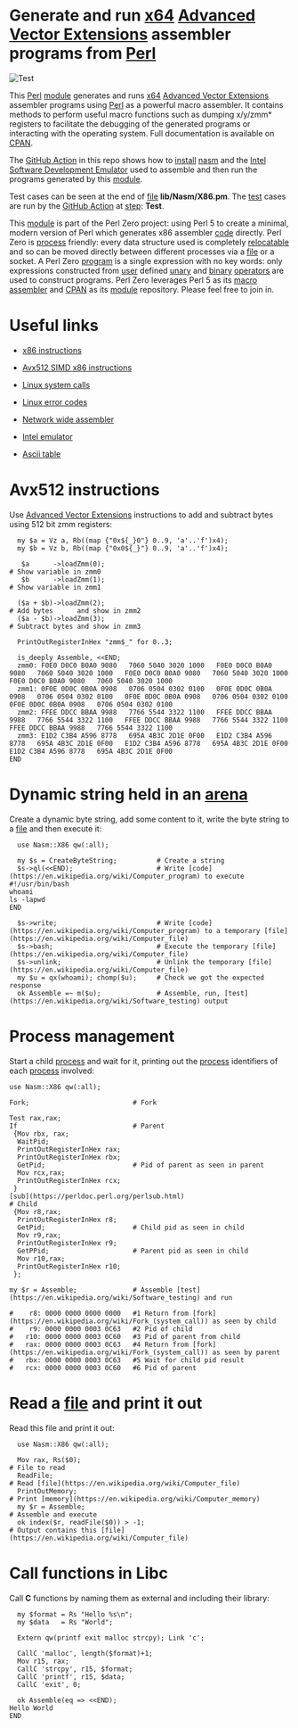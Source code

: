 # Generate and run [x64](https://en.wikipedia.org/wiki/X86-64) [Advanced Vector Extensions](https://en.wikipedia.org/wiki/AVX-512) assembler programs from [Perl](http://www.perl.org/) 

![Test](https://github.com/philiprbrenan/Nasmx86/workflows/Test/badge.svg)


This [Perl](http://www.perl.org/) [module](https://en.wikipedia.org/wiki/Modular_programming) generates and runs [x64](https://en.wikipedia.org/wiki/X86-64) [Advanced Vector Extensions](https://en.wikipedia.org/wiki/AVX-512) assembler programs using [Perl](http://www.perl.org/) as
a powerful macro assembler. It contains methods to perform useful macro
functions such as dumping x/y/zmm* registers to facilitate the debugging of the
generated programs or interacting with the operating system.  Full documentation
is available on [CPAN](https://metacpan.org/pod/Nasm::X86).


The [GitHub Action](https://docs.github.com/en/free-pro-team@latest/actions/quickstart) in this repo shows how to [install](https://en.wikipedia.org/wiki/Installation_(computer_programs)) [nasm](https://github.com/netwide-assembler/nasm) and the [Intel Software Development Emulator](https://software.intel.com/content/www/us/en/develop/articles/intel-software-development-emulator.html) used
to assemble and then run the programs generated by this [module](https://en.wikipedia.org/wiki/Modular_programming). 

Test cases can be seen at the end of [file](https://en.wikipedia.org/wiki/Computer_file) **lib/Nasm/X86.pm**.  The [test](https://en.wikipedia.org/wiki/Software_testing) cases
are run by the [GitHub Action](https://docs.github.com/en/free-pro-team@latest/actions/quickstart) at [step](http://docs.oasis-open.org/dita/dita/v1.3/errata02/os/complete/part3-all-inclusive/contentmodels/cmlts.html#cmlts__step): **Test**.


This [module](https://en.wikipedia.org/wiki/Modular_programming) is part of the Perl Zero project: using Perl 5 to create a minimal,
modern version of Perl which generates x86 assembler [code](https://en.wikipedia.org/wiki/Computer_program) directly. Perl Zero
is [process](https://en.wikipedia.org/wiki/Process_management_(computing)) friendly: every data structure used is completely [relocatable](https://en.wikipedia.org/wiki/Relocation_%28computing%29) and so
can be moved directly between different processes via a [file](https://en.wikipedia.org/wiki/Computer_file) or a socket. A
Perl Zero [program](https://en.wikipedia.org/wiki/Computer_program) is a single expression with no key words: only expressions
constructed from [user](https://en.wikipedia.org/wiki/User_(computing)) defined
[unary](https://en.wikipedia.org/wiki/Unary_operation)
and
[binary](https://en.wikipedia.org/wiki/Binary_operation)
[operators](https://en.wikipedia.org/wiki/Operator_(mathematics))
are used to construct programs. Perl Zero
leverages Perl 5 as its
[macro assembler](https://en.wikipedia.org/wiki/Assembly_language#Macros) and
[CPAN](https://metacpan.org/author/PRBRENAN)
as its [module](https://en.wikipedia.org/wiki/Modular_programming) repository. Please feel free to join in.

# Useful links

- [x86 instructions](https://hjlebbink.github.io/x86doc/)

- [Avx512 SIMD x86 instructions](https://www.officedaytime.com/simd512e/)

- [Linux system calls](https://filippo.io/linux-syscall-table/)

- [Linux error codes](https://www-numi.fnal.gov/offline_software/srt_public_context/WebDocs/Errors/unix_system_errors.html)

- [Network wide assembler](https://www.nasm.us/xdoc/2.15.05/html/nasmdoc0.html)

- [Intel emulator](https://software.intel.com/content/dam/develop/external/us/en/documents/downloads/sde-external-8.63.0-2021-01-18-lin.tar.bz2)

- [Ascii table](https://www.asciitable.com/)


# Avx512 instructions

Use [Advanced Vector Extensions](https://en.wikipedia.org/wiki/AVX-512) instructions to add and subtract bytes using 512 bit zmm registers:

```
  my $a = Vz a, Rb((map {"0x${_}0"} 0..9, 'a'..'f')x4);
  my $b = Vz b, Rb((map {"0x0${_}"} 0..9, 'a'..'f')x4);

   $a      ->loadZmm(0);                                                        # Show variable in zmm0
   $b      ->loadZmm(1);                                                        # Show variable in zmm1

  ($a + $b)->loadZmm(2);                                                        # Add bytes      and show in zmm2
  ($a - $b)->loadZmm(3);                                                        # Subtract bytes and show in zmm3

  PrintOutRegisterInHex "zmm$_" for 0..3;

  is_deeply Assemble, <<END;
  zmm0: F0E0 D0C0 B0A0 9080   7060 5040 3020 1000   F0E0 D0C0 B0A0 9080   7060 5040 3020 1000   F0E0 D0C0 B0A0 9080   7060 5040 3020 1000   F0E0 D0C0 B0A0 9080   7060 5040 3020 1000
  zmm1: 0F0E 0D0C 0B0A 0908   0706 0504 0302 0100   0F0E 0D0C 0B0A 0908   0706 0504 0302 0100   0F0E 0D0C 0B0A 0908   0706 0504 0302 0100   0F0E 0D0C 0B0A 0908   0706 0504 0302 0100
  zmm2: FFEE DDCC BBAA 9988   7766 5544 3322 1100   FFEE DDCC BBAA 9988   7766 5544 3322 1100   FFEE DDCC BBAA 9988   7766 5544 3322 1100   FFEE DDCC BBAA 9988   7766 5544 3322 1100
  zmm3: E1D2 C3B4 A596 8778   695A 4B3C 2D1E 0F00   E1D2 C3B4 A596 8778   695A 4B3C 2D1E 0F00   E1D2 C3B4 A596 8778   695A 4B3C 2D1E 0F00   E1D2 C3B4 A596 8778   695A 4B3C 2D1E 0F00
END
```


# Dynamic string held in an [arena](https://en.wikipedia.org/wiki/Region-based_memory_management) 

Create a dynamic byte string, add some content to it, write the byte string to
a [file](https://en.wikipedia.org/wiki/Computer_file) and then execute it:

```
  use Nasm::X86 qw(:all);

  my $s = CreateByteString;          # Create a string
  $s->ql(<<END);                     # Write [code](https://en.wikipedia.org/wiki/Computer_program) to execute
#!/usr/bin/bash
whoami
ls -lapwd
END

  $s->write;                         # Write [code](https://en.wikipedia.org/wiki/Computer_program) to a temporary [file](https://en.wikipedia.org/wiki/Computer_file) 
  $s->bash;                          # Execute the temporary [file](https://en.wikipedia.org/wiki/Computer_file) 
  $s->unlink;                        # Unlink the temporary [file](https://en.wikipedia.org/wiki/Computer_file) 
  my $u = qx(whoami); chomp($u);     # Check we got the expected response
  ok Assemble =~ m($u);              # Assemble, run, [test](https://en.wikipedia.org/wiki/Software_testing) output
```


# Process management


Start a child [process](https://en.wikipedia.org/wiki/Process_management_(computing)) and wait for it, printing out the [process](https://en.wikipedia.org/wiki/Process_management_(computing)) identifiers of
each [process](https://en.wikipedia.org/wiki/Process_management_(computing)) involved:


  ```
  use Nasm::X86 qw(:all);

  Fork;                          # Fork

  Test rax,rax;
  If                             # Parent
   {Mov rbx, rax;
    WaitPid;
    PrintOutRegisterInHex rax;
    PrintOutRegisterInHex rbx;
    GetPid;                      # Pid of parent as seen in parent
    Mov rcx,rax;
    PrintOutRegisterInHex rcx;
   }
  [sub](https://perldoc.perl.org/perlsub.html)                            # Child
   {Mov r8,rax;
    PrintOutRegisterInHex r8;
    GetPid;                      # Child pid as seen in child
    Mov r9,rax;
    PrintOutRegisterInHex r9;
    GetPPid;                     # Parent pid as seen in child
    Mov r10,rax;
    PrintOutRegisterInHex r10;
   };

  my $r = Assemble;              # Assemble [test](https://en.wikipedia.org/wiki/Software_testing) and run

  #    r8: 0000 0000 0000 0000   #1 Return from [fork](https://en.wikipedia.org/wiki/Fork_(system_call)) as seen by child
  #    r9: 0000 0000 0003 0C63   #2 Pid of child
  #   r10: 0000 0000 0003 0C60   #3 Pid of parent from child
  #   rax: 0000 0000 0003 0C63   #4 Return from [fork](https://en.wikipedia.org/wiki/Fork_(system_call)) as seen by parent
  #   rbx: 0000 0000 0003 0C63   #5 Wait for child pid result
  #   rcx: 0000 0000 0003 0C60   #6 Pid of parent
  ```


# Read a [file](https://en.wikipedia.org/wiki/Computer_file) and print it out


Read this file and print it out:

```
  use Nasm::X86 qw(:all);

  Mov rax, Rs($0);                                                              # File to read
  ReadFile;                                                                     # Read [file](https://en.wikipedia.org/wiki/Computer_file) 
  PrintOutMemory;                                                               # Print [memory](https://en.wikipedia.org/wiki/Computer_memory) 
  my $r = Assemble;                                                             # Assemble and execute
  ok index($r, readFile($0)) > -1;                                              # Output contains this [file](https://en.wikipedia.org/wiki/Computer_file) 
```

# Call functions in Libc

Call **C** functions by naming them as external and including their library:

```
  my $format = Rs "Hello %s\n";
  my $data   = Rs "World";

  Extern qw(printf exit malloc strcpy); Link 'c';

  CallC 'malloc', length($format)+1;
  Mov r15, rax;
  CallC 'strcpy', r15, $format;
  CallC 'printf', r15, $data;
  CallC 'exit', 0;

  ok Assemble(eq => <<END);
Hello World
END
```
